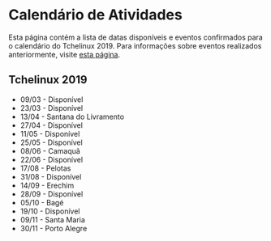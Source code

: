 Calendário de Atividades
========================

Esta página contém a lista de datas disponíveis e eventos confirmados para o calendário do Tchelinux 2019. Para informações sobre eventos realizados anteriormente, visite [esta página](historico_eventos.md).

## Tchelinux 2019

 * 09/03 - Disponível
 * 23/03 - Disponível 
 * 13/04 - Santana do Livramento
 * 27/04 - Disponível  
 * 11/05 - Disponível
 * 25/05 - Disponível
 * 08/06 - Camaquã
 * 22/06 - Disponível   
 * 17/08 - Pelotas 
 * 31/08 - Disponível 
 * 14/09 - Erechim
 * 28/09 - Disponível 
 * 05/10 - Bagé 
 * 19/10 - Disponível
 * 09/11 - Santa Maria
 * 30/11 - Porto Alegre

